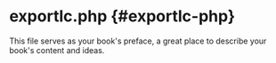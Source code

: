 # exportlc.php {#exportlc-php}

This file serves as your book's preface, a great place to describe your book's content and ideas.